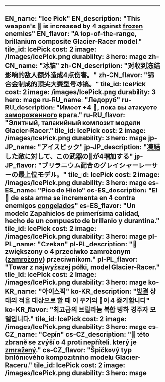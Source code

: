 ---

EN_name: "Ice Pick"
EN_description: "This weapon's 🔸 is increased by 4 against <u>frozen</u> enemies"
EN_flavor: "A top-of-the-range, brillanium composite Glacier-Racer model."
tile_id: IcePick
cost: 2
image: /images/IcePick.png
durability: 3
hero: mage
zh-CN_name: "冰镐"
zh-CN_description: "对收到<u>冻结</u>影响的敌人额外造成4点伤害。"
zh-CN_flavor: "铞合金制成的顶尖大赛型号冰镐。"
tile_id: IcePick
cost: 2
image: /images/IcePick.png
durability: 3
hero: mage
ru-RU_name: "Ледоруб"
ru-RU_description: "Имеет +4 🔸, пока вы атакуете <u>замороженного</u> врага."
ru-RU_flavor: "Элитный, талакийный композит модели Glacier-Racer."
tile_id: IcePick
cost: 2
image: /images/IcePick.png
durability: 3
hero: mage
jp-JP_name: "アイスピック"
jp-JP_description: "<u>凍結</u>した敵に対して、この武器の🔸が4増加する"
jp-JP_flavor: "ブリラニウム配合のグレイシャーレーサーの最上位モデル。"
tile_id: IcePick
cost: 2
image: /images/IcePick.png
durability: 3
hero: mage
es-ES_name: "Pico de Hielo"
es-ES_description: "El 🔸 de esta arma se incrementa en 4 contra enemigos <u>congelados</u>"
es-ES_flavor: "Un modelo Zapahielos de primerísima calidad, hecho de un compuesto de brillanio y durantina."
tile_id: IcePick
cost: 2
image: /images/IcePick.png
durability: 3
hero: mage
pl-PL_name: "Czekan"
pl-PL_description: "🔸 zwiększony o 4 przeciwko zamrożonym (<u>zamrożony</u>) przeciwnikom."
pl-PL_flavor: "Towar z najwyższej półki, model Glacier-Racer."
tile_id: IcePick
cost: 2
image: /images/IcePick.png
durability: 3
hero: mage
ko-KR_name: "아이스픽"
ko-KR_description: "<u>빙결</u> 상태의 적을 대상으로 할 때 이 무기의 🔸이 4 증가합니다"
ko-KR_flavor: "최고급의 브릴라늄 복합 빙하 경주자 모델입니다."
tile_id: IcePick
cost: 2
image: /images/IcePick.png
durability: 3
hero: mage
cs-CZ_name: "Cepín"
cs-CZ_description: "🔸 této zbraně se zvýší o 4 proti nepříteli, který je <u>zmražený</u>."
cs-CZ_flavor: "Špičkový typ brilóniového kompozitního modelu Glacier-Raceru."
tile_id: IcePick
cost: 2
image: /images/IcePick.png
durability: 3
hero: mage
---